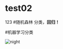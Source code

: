 
# test02
123
#随机森林
   分类，**回归！**
   
   #机器学习分类
   
   
 
![night](https://user-images.githubusercontent.com/90771917/133530449-d297f3b9-1eef-4441-af1a-32a105a9b82b.jpg)
